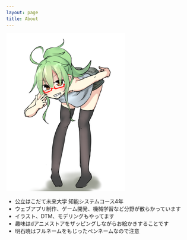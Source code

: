 ```yaml
---
layout: page
title: About
---
```


<div style="display: inline-block;">
  <img width="320px" src="/images/acacia.png">
</div>

 - 公立はこだて未来大学 知能システムコース4年
 - ウェブアプリ制作、ゲーム開発、機械学習など分野が散らかっています
 - イラスト、DTM、モデリングもやってます
 - 趣味はdアニメストアをザッピングしながらお絵かきすることです
 - 明石暁はフルネームをもじったペンネームなので注意